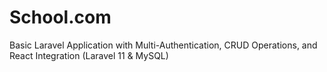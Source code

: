 # School.com
Basic Laravel Application with Multi-Authentication, CRUD Operations, and React Integration (Laravel 11 &amp; MySQL)
